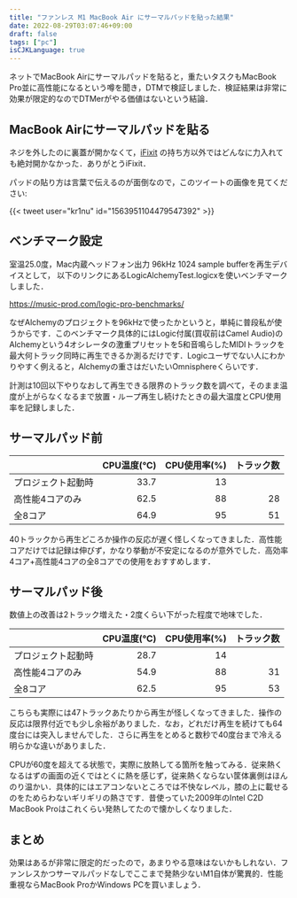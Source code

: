```yaml
---
title: "ファンレス M1 MacBook Air にサーマルパッドを貼った結果"
date: 2022-08-29T03:07:46+09:00
draft: false
tags: ["pc"]
isCJKLanguage: true
---
```


ネットでMacBook Airにサーマルパッドを貼ると，重たいタスクもMacBook Pro並に高性能になるという噂を聞き，DTMで検証しました．検証結果は非常に効果が限定的なのでDTMerがやる価値はないという結論．

<!--more-->

## MacBook Airにサーマルパッドを貼る

ネジを外したのに裏蓋が開かなくて，[iFixit](https://jp.ifixit.com/Guide/MacBook+Air+13%E3%82%A4%E3%83%B3%E3%83%81+Late+2020+%E4%B8%8B%E9%83%A8%E3%82%B1%E3%83%BC%E3%82%B9%E3%81%AE%E4%BA%A4%E6%8F%9B/142550) の持ち方以外ではどんなに力入れても絶対開かなかった．ありがとうiFixit．

パッドの貼り方は言葉で伝えるのが面倒なので，このツイートの画像を見てください:

{{< tweet user="kr1nu" id="1563951104479547392" >}}

## ベンチマーク設定

室温25.0度，Mac内蔵ヘッドフォン出力 96kHz 1024 sample bufferを再生デバイスとして， 以下のリンクにあるLogicAlchemyTest.logicxを使いベンチマークしました．

https://music-prod.com/logic-pro-benchmarks/

なぜAlchemyのプロジェクトを96kHzで使ったかというと，単純に普段私が使うからです．このベンチマーク具体的にはLogic付属(買収前はCamel Audio)のAlchemyという4オシレータの激重プリセットを5和音鳴らしたMIDIトラックを最大何トラック同時に再生できるか測るだけです．Logicユーザでない人にわかりやすく例えると，Alchemyの重さはだいたいOmnisphereくらいです．

計測は10回以下やりなおして再生できる限界のトラック数を調べて，そのまま温度が上がらなくなるまで放置・ループ再生し続けたときの最大温度とCPU使用率を記録しました．

## サーマルパッド前

|                    | CPU温度(℃) | CPU使用率(%) | トラック数 |
|:-------------------|-----------:|-------------:|-----------:|
| プロジェクト起動時 |       33.7 |           13 |            |
| 高性能4コアのみ    |       62.5 |           88 |         28 |
| 全8コア            |       64.9 |           95 |         51 |

40トラックから再生どころか操作の反応が遅く怪しくなってきました．高性能コアだけでは記録は伸びず，かなり挙動が不安定になるのが意外でした．高効率4コア+高性能4コアの全8コアでの使用をおすすめします．

## サーマルパッド後

数値上の改善は2トラック増えた・2度くらい下がった程度で地味でした．

|                    | CPU温度(℃) | CPU使用率(%) | トラック数 |
|:-------------------|-----------:|-------------:|-----------:|
| プロジェクト起動時 |       28.7 |           14 |            |
| 高性能4コアのみ    |       54.9 |           88 |         31 |
| 全8コア            |       62.5 |           95 |         53 |

こちらも実際には47トラックあたりから再生が怪しくなってきました．操作の反応は限界付近でも少し余裕がありました．なお，どれだけ再生を続けても64度台には突入しませんでした．さらに再生をとめると数秒で40度台まで冷える明らかな違いがありました．

CPUが60度を超えてる状態で，実際に放熱してる箇所を触ってみる．従来熱くなるはずの画面の近くではとくに熱を感じず，従来熱くならない筐体裏側はほんのり温かい．具体的にはエアコンないところでは不快なレベル，膝の上に載せるのをためらわないギリギリの熱さです．昔使っていた2009年のIntel C2D MacBook Proはこれくらい発熱してたので懐かしくなりました．

## まとめ

効果はあるが非常に限定的だったので，あまりやる意味はないかもしれない．ファンレスかつサーマルパッドなしでここまで発熱少ないM1自体が驚異的．性能重視ならMacBook ProかWindows PCを買いましょう．
